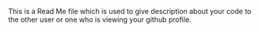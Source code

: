 This is a Read Me file which is used to give description about your code to the other user or one who is viewing your github profile.